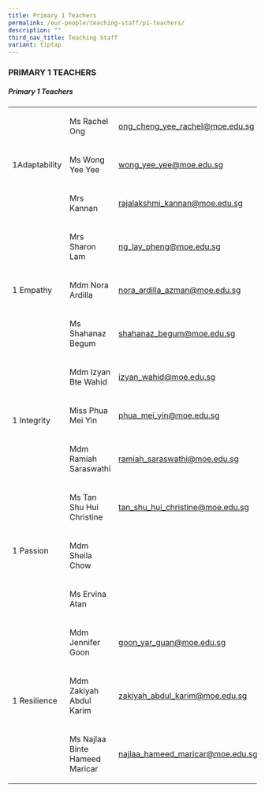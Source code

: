 ```yaml
---
title: Primary 1 Teachers
permalink: /our-people/teaching-staff/p1-teachers/
description: ""
third_nav_title: Teaching Staff
variant: tiptap
---
```

<h3>PRIMARY 1 TEACHERS</h3>
<h5>Primary 1 Teachers</h5>
<table style="minWidth: 75px">
<colgroup>
<col>
<col>
<col>
</colgroup>
<tbody>
<tr>
<td rowspan="3" colspan="1">
<p>1Adaptability</p>
</td>
<td rowspan="1" colspan="1">
<p>Ms Rachel Ong</p>
</td>
<td rowspan="1" colspan="1">
<p><a href="mailto:chua_wen_qian@moe.edu.sg" rel="noopener noreferrer nofollow" target="_blank">ong_cheng_yee_rachel@moe.edu.sg</a> 
<br>
</p>
</td>
</tr>
<tr>
<td rowspan="1" colspan="1">
<p>Ms Wong Yee Yee</p>
</td>
<td rowspan="1" colspan="1">
<p><a href="mailto:kwei_seng_poh@moe.edu.sg" rel="noopener noreferrer nofollow" target="_blank">wong_yee_yee@moe.edu.sg</a>
</p>
</td>
</tr>
<tr>
<td rowspan="1" colspan="1">
<p>Mrs Kannan</p>
</td>
<td rowspan="1" colspan="1">
<p><a href="mailto:rajalakshmi_kannan@moe.edu.sg" rel="noopener noreferrer nofollow" target="_blank">rajalakshmi_kannan@moe.edu.sg</a>
</p>
</td>
</tr>
<tr>
<td rowspan="3" colspan="1">
<p>1 Empathy</p>
</td>
<td rowspan="1" colspan="1">
<p>Mrs Sharon Lam</p>
</td>
<td rowspan="1" colspan="1">
<p><a href="mailto:ng_lay_pheng@moe.edu.sg" rel="noopener noreferrer nofollow" target="_blank">ng_lay_pheng@moe.edu.sg</a>
</p>
</td>
</tr>
<tr>
<td rowspan="1" colspan="1">
<p>Mdm Nora Ardilla</p>
</td>
<td rowspan="1" colspan="1">
<p><a href="mailto:nora_ardila_azman@moe.edu.sg" rel="noopener noreferrer nofollow" target="_blank">nora_ardilla_azman@moe.edu.sg</a>
</p>
</td>
</tr>
<tr>
<td rowspan="1" colspan="1">
<p>Ms Shahanaz Begum</p>
</td>
<td rowspan="1" colspan="1">
<p><a href="mailto:shahanaz_begum@moe.edu.sg" rel="noopener noreferrer nofollow" target="_blank">shahanaz_begum@moe.edu.sg</a>
</p>
</td>
</tr>
<tr>
<td rowspan="3" colspan="1">
<p>1 Integrity</p>
</td>
<td rowspan="1" colspan="1">
<p>Mdm Izyan Bte Wahid</p>
</td>
<td rowspan="1" colspan="1">
<p><a href="mailto:izyan_wahid@moe.edu.sg" rel="noopener noreferrer nofollow" target="_blank">izyan_wahid@moe.edu.sg</a>
</p>
</td>
</tr>
<tr>
<td rowspan="1" colspan="1">
<p>Miss Phua Mei Yin</p>
</td>
<td rowspan="1" colspan="1">
<p><a href="mailto:phua_mei_yin@moe.edu.sg" rel="noopener noreferrer nofollow" target="_blank">phua_mei_yin@moe.edu.sg</a>
</p>
</td>
</tr>
<tr>
<td rowspan="1" colspan="1">
<p>Mdm Ramiah Saraswathi</p>
</td>
<td rowspan="1" colspan="1">
<p><a href="mailto:ramiah_saraswathi@moe.edu.sg" rel="noopener noreferrer nofollow" target="_blank">ramiah_saraswathi@moe.edu.sg</a>
</p>
</td>
</tr>
<tr>
<td rowspan="3" colspan="1">
<p>1 Passion</p>
</td>
<td rowspan="1" colspan="1">
<p>Ms Tan Shu Hui Christine</p>
</td>
<td rowspan="1" colspan="1">
<p><a href="mailto:tan_shu_hui_christine@moe.edu.sg" rel="noopener noreferrer nofollow" target="_blank">tan_shu_hui_christine@moe.edu.sg</a>
</p>
</td>
</tr>
<tr>
<td rowspan="1" colspan="1">
<p>Mdm Sheila Chow&nbsp;</p>
</td>
<td rowspan="1" colspan="1">
<p></p>
</td>
</tr>
<tr>
<td rowspan="1" colspan="1">
<p>Ms Ervina Atan</p>
</td>
<td rowspan="1" colspan="1">
<p></p>
</td>
</tr>
<tr>
<td rowspan="3" colspan="1">
<p>1 Resilience</p>
</td>
<td rowspan="1" colspan="1">
<p>Mdm Jennifer Goon</p>
</td>
<td rowspan="1" colspan="1">
<p><a href="mailto:goon_yar_guan@moe.edu.sg" rel="noopener noreferrer nofollow" target="_blank">goon_yar_guan@moe.edu.sg</a>
</p>
</td>
</tr>
<tr>
<td rowspan="1" colspan="1">
<p>Mdm Zakiyah Abdul Karim</p>
</td>
<td rowspan="1" colspan="1">
<p><a href="mailto:zakiyah_abdul_karim@moe.edu.sg" rel="noopener noreferrer nofollow" target="_blank">zakiyah_abdul_karim@moe.edu.sg</a>
</p>
</td>
</tr>
<tr>
<td rowspan="1" colspan="1">
<p>Ms Najlaa Binte Hameed Maricar</p>
</td>
<td rowspan="1" colspan="1">
<p><a href="mailto:najlaa_hameed_maricar@moe.edu.sg" rel="noopener noreferrer nofollow" target="_blank">najlaa_hameed_maricar@moe.edu.sg</a>
</p>
</td>
</tr>
</tbody>
</table>
<p></p>